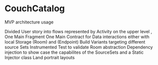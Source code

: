 # CouchCatalog

MVP architecture usage

Divided User story into flows represented by Activity on the upper level , One Main Fragment 
One Main Contract for Data interactions either with local Storage (Room) and (Endpoint)
Build Variants targeting different source Sets 
Instrumented Test to validate Room abstraction 
Dependency injection to show case the capabilites of the SourceSets and a Static Injector class
Land portrait layouts 
